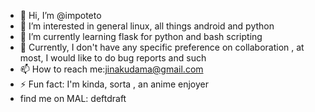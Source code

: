 - 👋 Hi, I’m @impoteto
- 👀 I’m interested in general linux, all things android and python
- 🌱 I’m currently learning flask for python and bash scripting
- 💞️ Currently, I don't have any specific preference on collaboration , at most, I would like to do bug reports and such
- 📫 How to reach me:jinakudama@gmail.com
- ⚡ Fun fact: I'm kinda, sorta , an anime enjoyer
- find me on MAL: deftdraft

<!---
impoteto/impoteto is a ✨ special ✨ repository because its `README.md` (this file) appears on your GitHub profile.
You can click the Preview link to take a look at your changes.
--->
